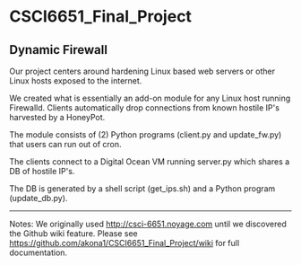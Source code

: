 # CSCI6651_Final_Project
## Dynamic Firewall
Our project centers around hardening Linux based web servers or other Linux hosts exposed to the internet.

We created what is essentially an add-on module for any Linux host running Firewalld. Clients automatically drop connections from known hostile IP's harvested by a HoneyPot.

The module consists of (2) Python programs (client.py and update_fw.py) that users can run out of cron.

The clients connect to a Digital Ocean VM running server.py which shares a DB of hostile IP's.

The DB is generated by a shell script (get_ips.sh) and a Python program (update_db.py).

-----

Notes:
We originally used http://csci-6651.noyage.com until we discovered the Github wiki feature.
Please see https://github.com/akona1/CSCI6651_Final_Project/wiki for full documentation.
